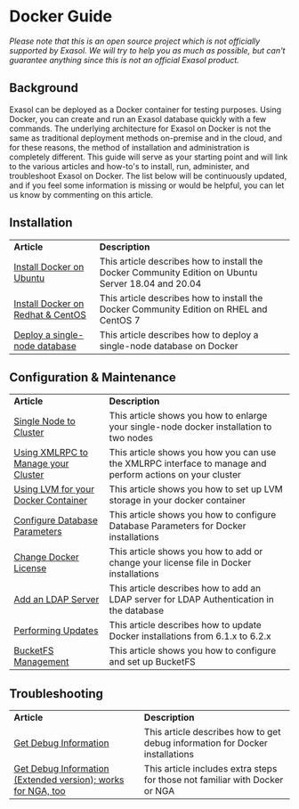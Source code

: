 # Docker Guide 
*Please note that this is an open source project which is not officially supported by Exasol. We will try to help you as much as possible, but can't guarantee anything since this is not an official Exasol product.* 

## Background
Exasol can be deployed as a Docker container for testing purposes. Using Docker, you can create and run an Exasol database quickly with a few commands. The underlying architecture for Exasol on Docker is not the same as traditional deployment methods on-premise and in the cloud, and for these reasons, the method of installation and administration is completely different. This guide will serve as your starting point and will link to the various articles and how-to's to install, run, administer, and troubleshoot Exasol on Docker. The list below will be continuously updated, and if you feel some information is missing or would be helpful, you can let us know by commenting on this article. 

## Installation


|  |  |
| --- | --- |
| **Article** | **Description** |
| [Install Docker on Ubuntu](https://exasol.my.site.com/s/article/Installing-Docker-Community-Edition-on-Ubuntu-Server-18-04-and-20-04) | This article describes how to install the Docker Community Edition on Ubuntu Server 18.04 and 20.04 |
| [Install Docker on Redhat & CentOS](https://exasol.my.site.com/s/article/Install-Docker-Community-Edition-on-RHEL-and-CentOS-7) | This article describes how to install the Docker Community Edition on RHEL and CentOS 7 |
| [Deploy a single-node database](https://exasol.my.site.com/s/article/How-to-deploy-a-single-node-Exasol-database-as-a-Docker-image-for-testing-purposes) | This article describes how to deploy a single-node database on Docker |



## Configuration & Maintenance


|  |  |
| --- | --- |
| **Article** | **Description** |
| [Single Node to Cluster](https://exasol.my.site.com/s/article/Docker-Single-node-to-Cluster) | This article shows you how to enlarge your single-node docker installation to two nodes |
| [Using XMLRPC to Manage your Cluster](https://exasol.my.site.com/s/article/Using-XML-RPC-to-manage-Docker-clusters) | This article shows you how you can use the XMLRPC interface to manage and perform actions on your cluster |
| [Using LVM for your Docker Container](https://exasol.my.site.com/s/article/Working-with-LVM-for-your-Docker-Container-file-device) | This article shows you how to set up LVM storage in your docker container |
| [Configure Database Parameters](https://exasol.my.site.com/s/article/Setting-a-Database-Parameter-in-a-Docker-based-Exasol-system) | This article shows you how to configure Database Parameters for Docker installations |
| [Change Docker License](https://exasol.my.site.com/s/article/Changing-the-license-file-on-a-Docker-based-Exasol-system) | This article shows you how to add or change your license file in Docker installations |
| [Add an LDAP Server](https://exasol.my.site.com/s/article/Add-an-LDAP-server-for-your-Docker-based-Exasol-Database) | This article describes how to add an LDAP server for LDAP Authentication in the database |
| [Performing Updates](https://exasol.my.site.com/s/article/Updating-a-Docker-based-Exasol-System-6-1-X-6-2-X) | This article describes how to update Docker installations from 6.1.x to 6.2.x |
| [BucketFS Management](https://exasol.my.site.com/s/article/Exasol-on-Docker-How-to-Create-a-BucketFS-and-Buckets-Inside) | This article shows you how to configure and set up BucketFS |

## Troubleshooting


|  |  |
| --- | --- |
| **Article** | **Description** |
| [Get Debug Information](https://exasol.my.site.com/s/article/How-to-get-debug-information-and-log-files-from-docker-based-systems) | This article describes how to get debug information for Docker installations |
| [Get Debug Information (Extended version); works for NGA, too](https://exasol.my.site.com/s/article/Pulling-the-Exasol-Docker-logs-works-for-NGA-too) | This article includes extra steps for those not familiar with Docker or NGA |
 

